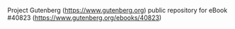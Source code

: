 Project Gutenberg (https://www.gutenberg.org) public repository for eBook #40823 (https://www.gutenberg.org/ebooks/40823)
